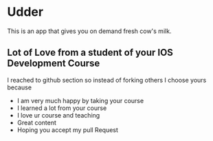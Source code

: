# Udder

This is an app that gives you on demand fresh cow's milk.


## Lot of Love from a student of your IOS Development Course 

   I reached to github section so instead of forking others I choose yours because
   - I am very much happy by taking your course 
   - I learned a lot from your course
   - I love ur course and teaching
   - Great content
   - Hoping you accept my pull Request
